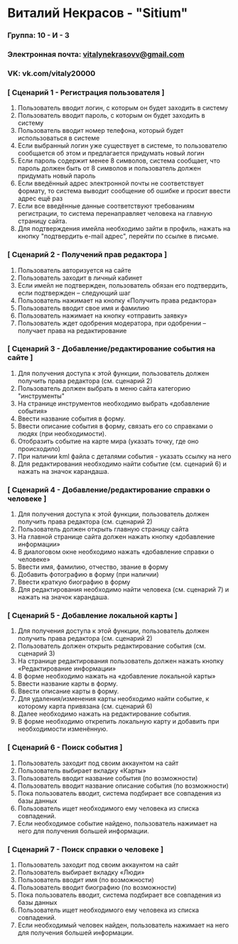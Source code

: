 # Виталий Некрасов - "Sitium"

### Группа: 10 - И - 3
### Электронная почта: vitalynekrasovv@gmail.com
### VK: vk.com/vitaly20000

### [ Сценарий 1 - Регистрация пользователя ]
1.	Пользователь вводит логин, с которым он будет заходить в систему
2.	Пользователь вводит пароль, с которым он будет заходить в систему
3.	Пользователь вводит номер телефона, который будет использоваться в системе
4.	Если выбранный логин уже существует в системе, то пользователю сообщается об этом и предлагается придумать новый логин
5.	Если пароль содержит менее 8 символов, система сообщает, что пароль должен быть от 8 символов и пользователь должен придумать новый пароль
6.	Если введённый адрес электронной почты не соответствует формату, то система выводит сообщение об ошибке и просит ввести адрес ещё раз
7.	Если все введённые данные соответствуют требованиям регистрации, то система перенаправляет человека на главную страницу сайта.
8.	Для подтверждения имейла необходимо зайти в профиль, нажать на кнопку "подтвердить e-mail адрес", перейти по ссылке в письме.

### [ Сценарий 2 - Получений прав редактора ]
1.	Пользователь авторизуется на сайте
2.	Пользователь заходит в личный кабинет
3.	Если имейл не подтвержден, пользователь обязан его подтвердить, если подтвержден – следующий шаг
4.	Пользователь нажимает на кнопку «Получить права редактора»
5.	Пользователь вводит свое имя и фамилию
6.	Пользователь нажимает на кнопку «отправить заявку»
7.	Пользователь ждет одобрения модератора, при одобрении – получает права на редактирование

### [ Сценарий 3 - Добавление/редактирование события на сайте ]
1.	Для получения доступа к этой функции, пользователь должен получить права редактора (см. сценарий 2)
2.	Пользователь должен выбрать в меню сайта категорию "инструменты"
3.	На странице инструментов необходимо выбрать «добавление события»
4.	Ввести название события в форму.
5.	Ввести описание события в форму, связать его со справками о людях (при необходимости).
6.	Отобразить событие на карте мира (указать точку, где оно происходило)
7.	При наличии kml файла с деталями события - указать ссылку на него
8.	Для редактирования необходимо найти событие (см. сценарий 6) и нажать на значок карандаша.

### [ Сценарий 4 - Добавление/редактирование справки о человеке ]
1.	Для получения доступа к этой функции, пользователь должен получить права редактора (см. сценарий 2)
2.	Пользователь должен открыть главную страницу сайта
3.	На главной странице сайта должен нажать кнопку «добавление информации»
4.	В диалоговом окне необходимо нажать «добавление справки о человеке»
5.	Ввести имя, фамилию, отчество, звание в форму
6.	Добавить фотографию в форму (при наличии)
7.	Ввести краткую биографию в форму
8.	Для редактирования необходимо найти человека (см. сценарий 7) и нажать на значок карандаша.

### [ Сценарий 5 - Добавление локальной карты ]
1.	Для получения доступа к этой функции, пользователь должен получить права редактора (см. сценарий 2)
2.	Пользователь должен открыть редактирование события (см. сценарий 3)
3.	На странице редактирования пользователь должен нажать кнопку «Редактирование информации»
4.	В форме необходимо нажать на «добавление локальной карты»
5.	Ввести название карты в форму.
6.	Ввести описание карты в форму.
7.	Для удаления/изменения карты необходимо найти событие, к которому карта привязана (см. сценарий 6)
8.	Далее необходимо нажать на редактирование события.
9.	В форме необходимо открепить локальную карту и добавить при необходимости изменённую.

### [ Сценарий 6 - Поиск события ]
1.	Пользователь заходит под своим аккаунтом на сайт
2.	Пользователь выбирает вкладку «Карты»
3.	Пользователь вводит название события (по возможности)
4.	Пользователь вводит название описание события (по возможности)
6.	Пока пользователь вводит, система подбирает все совпадения из базы данных
7.	Пользователь ищет необходимого ему человека из списка совпадений.
8.	Если необходимое событие найдено, пользователь нажимает на него для получения большей информации.

### [ Сценарий 7 - Поиск справки о человеке ]
1.	Пользователь заходит под своим аккаунтом на сайт
2.	Пользователь выбирает вкладку «Люди»
3.	Пользователь вводит имя (по возможности)
4.	Пользователь вводит биографию (по возможности)
6.	Пока пользователь вводит, система подбирает все совпадения из базы данных
7.	Пользователь ищет необходимого ему человека из списка совпадений.
8.	Если необходимый человек найден, пользователь нажимает на него для получения большей информации.
